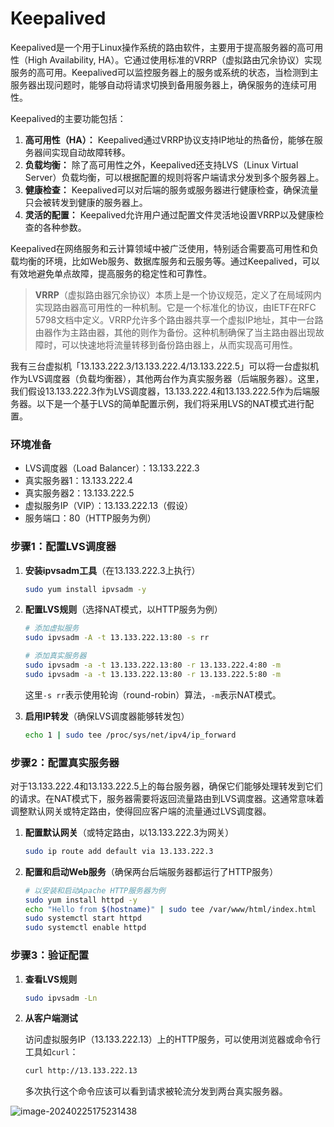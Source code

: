 # Keepalived

Keepalived是一个用于Linux操作系统的路由软件，主要用于提高服务器的高可用性（High Availability, HA）。它通过使用标准的VRRP（虚拟路由冗余协议）实现服务的高可用。Keepalived可以监控服务器上的服务或系统的状态，当检测到主服务器出现问题时，能够自动将请求切换到备用服务器上，确保服务的连续可用性。

Keepalived的主要功能包括：

1. **高可用性（HA）：** Keepalived通过VRRP协议支持IP地址的热备份，能够在服务器间实现自动故障转移。
2. **负载均衡：** 除了高可用性之外，Keepalived还支持LVS（Linux Virtual Server）负载均衡，可以根据配置的规则将客户端请求分发到多个服务器上。
3. **健康检查：** Keepalived可以对后端的服务或服务器进行健康检查，确保流量只会被转发到健康的服务器上。
4. **灵活的配置：** Keepalived允许用户通过配置文件灵活地设置VRRP以及健康检查的各种参数。

Keepalived在网络服务和云计算领域中被广泛使用，特别适合需要高可用性和负载均衡的环境，比如Web服务、数据库服务和云服务等。通过Keepalived，可以有效地避免单点故障，提高服务的稳定性和可靠性。

> **VRRP**（虚拟路由器冗余协议）本质上是一个协议规范，定义了在局域网内实现路由器高可用性的一种机制。它是一个标准化的协议，由IETF在RFC 5798文档中定义。VRRP允许多个路由器共享一个虚拟IP地址，其中一台路由器作为主路由器，其他的则作为备份。这种机制确保了当主路由器出现故障时，可以快速地将流量转移到备份路由器上，从而实现高可用性。



我有三台虚拟机「13.133.222.3/13.133.222.4/13.133.222.5」可以将一台虚拟机作为LVS调度器（负载均衡器），其他两台作为真实服务器（后端服务器）。这里，我们假设13.133.222.3作为LVS调度器，13.133.222.4和13.133.222.5作为后端服务器。以下是一个基于LVS的简单配置示例，我们将采用LVS的NAT模式进行配置。

### 环境准备

- LVS调度器（Load Balancer）：13.133.222.3
- 真实服务器1：13.133.222.4
- 真实服务器2：13.133.222.5
- 虚拟服务IP（VIP）：13.133.222.13（假设）
- 服务端口：80（HTTP服务为例）

### 步骤1：配置LVS调度器

1. **安装ipvsadm工具**（在13.133.222.3上执行）

   ```bash
   sudo yum install ipvsadm -y
   ```

2. **配置LVS规则**（选择NAT模式，以HTTP服务为例）

   ```bash
   # 添加虚拟服务
   sudo ipvsadm -A -t 13.133.222.13:80 -s rr
   
   # 添加真实服务器
   sudo ipvsadm -a -t 13.133.222.13:80 -r 13.133.222.4:80 -m
   sudo ipvsadm -a -t 13.133.222.13:80 -r 13.133.222.5:80 -m
   ```

   这里`-s rr`表示使用轮询（round-robin）算法，`-m`表示NAT模式。

3. **启用IP转发**（确保LVS调度器能够转发包）

   ```bash
   echo 1 | sudo tee /proc/sys/net/ipv4/ip_forward
   ```

### 步骤2：配置真实服务器

对于13.133.222.4和13.133.222.5上的每台服务器，确保它们能够处理转发到它们的请求。在NAT模式下，服务器需要将返回流量路由到LVS调度器。这通常意味着调整默认网关或特定路由，使得回应客户端的流量通过LVS调度器。

1. **配置默认网关**（或特定路由，以13.133.222.3为网关）

   ```bash
   sudo ip route add default via 13.133.222.3
   ```

2. **配置和启动Web服务**（确保两台后端服务器都运行了HTTP服务）

   ```bash
   # 以安装和启动Apache HTTP服务器为例
   sudo yum install httpd -y
   echo "Hello from $(hostname)" | sudo tee /var/www/html/index.html
   sudo systemctl start httpd
   sudo systemctl enable httpd
   ```

### 步骤3：验证配置

1. **查看LVS规则**

   ```bash
   sudo ipvsadm -Ln
   ```

2. **从客户端测试**

   访问虚拟服务IP（13.133.222.13）上的HTTP服务，可以使用浏览器或命令行工具如`curl`：

   ```bash
   curl http://13.133.222.13
   ```

   多次执行这个命令应该可以看到请求被轮流分发到两台真实服务器。

![image-20240225175231438](https://wangigor-typora-images.oss-cn-chengdu.aliyuncs.com/image-20240225175231438.png)
